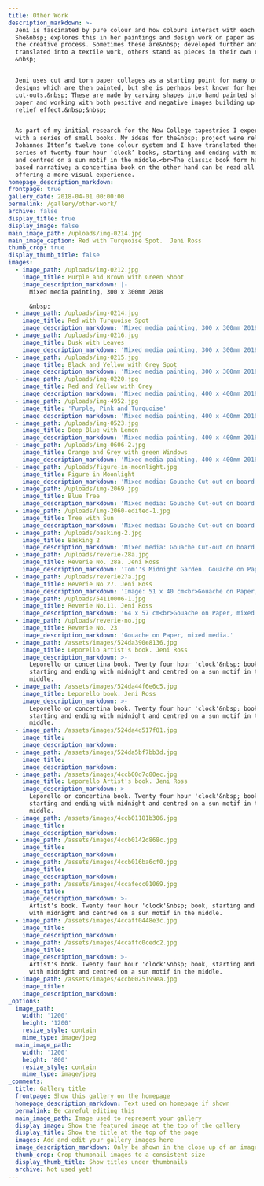 ```yaml
---
title: Other Work
description_markdown: >-
  Jeni is fascinated by pure colour and how colours interact with each other.
  She&nbsp; explores this in her paintings and design work on paper as part of
  the creative process. Sometimes these are&nbsp; developed further and
  translated into a textile work, others stand as pieces in their own right.
  &nbsp;


  Jeni uses cut and torn paper collages as a starting point for many of her
  designs which are then painted, but she is perhaps best known for her
  cut-outs.&nbsp; These are made by carving shapes into hand painted sheets of
  paper and working with both positive and negative images building up a low
  relief effect.&nbsp;&nbsp;


  As part of my initial research for the New College tapestries I experimented
  with a series of small books. My ideas for the&nbsp; project were related to
  Johannes Itten’s twelve tone colour system and I have translated these into a
  series of twenty four hour ‘clock’ books, starting and ending with midnight
  and centred on a sun motif in the middle.<br>The classic book form has a time
  based narrative; a concertina book on the other hand can be read all at once
  offering a more visual experience.
homepage_description_markdown:
frontpage: true
gallery_date: 2018-04-01 00:00:00
permalink: /gallery/other-work/
archive: false
display_title: true
display_image: false
main_image_path: /uploads/img-0214.jpg
main_image_caption: Red with Turquoise Spot.  Jeni Ross
thumb_crop: true
display_thumb_title: false
images:
  - image_path: /uploads/img-0212.jpg
    image_title: Purple and Brown with Green Shoot
    image_description_markdown: |-
      Mixed media painting, 300 x 300mm 2018

      &nbsp;
  - image_path: /uploads/img-0214.jpg
    image_title: Red with Turquoise Spot
    image_description_markdown: 'Mixed media painting, 300 x 300mm 2018'
  - image_path: /uploads/img-0216.jpg
    image_title: Dusk with Leaves
    image_description_markdown: 'Mixed media painting, 300 x 300mm 2018'
  - image_path: /uploads/img-0215.jpg
    image_title: Black and Yellow with Grey Spot
    image_description_markdown: 'Mixed media painting, 300 x 300mm 2018'
  - image_path: /uploads/img-0220.jpg
    image_title: Red and Yellow with Grey
    image_description_markdown: 'Mixed media painting, 400 x 400mm 2018'
  - image_path: /uploads/img-4952.jpg
    image_title: 'Purple, Pink and Turquoise'
    image_description_markdown: 'Mixed media painting, 400 x 400mm 2018'
  - image_path: /uploads/img-0523.jpg
    image_title: Deep Blue with Lemon
    image_description_markdown: 'Mixed media painting, 400 x 400mm 2018'
  - image_path: /uploads/img-0606-2.jpg
    image_title: Orange and Grey with green Windows
    image_description_markdown: 'Mixed media painting, 400 x 400mm 2018'
  - image_path: /uploads/figure-in-moonlight.jpg
    image_title: Figure in Moonlight
    image_description_markdown: 'Mixed media: Gouache Cut-out on board. 560 x 560mm'
  - image_path: /uploads/img-2069.jpg
    image_title: Blue Tree
    image_description_markdown: 'Mixed media: Gouache Cut-out on board. 560 x 560mm'
  - image_path: /uploads/img-2060-edited-1.jpg
    image_title: Tree with Sun
    image_description_markdown: 'Mixed media: Gouache Cut-out on board. 560 x 560mm'
  - image_path: /uploads/basking-2.jpg
    image_title: Basking 2
    image_description_markdown: 'Mixed media: Gouache Cut-out on board. 560 x 560mm'
  - image_path: /uploads/reverie-28a.jpg
    image_title: Reverie No. 28a. Jeni Ross
    image_description_markdown: 'Tom''s Midnight Garden. Gouache on Paper, mixed media.'
  - image_path: /uploads/reverie27a.jpg
    image_title: Reverie No 27. Jeni Ross
    image_description_markdown: 'Image: 51 x 40 cm<br>Gouache on Paper, mixed media'
  - image_path: /uploads/54110006-1.jpg
    image_title: Reverie No.11. Jeni Ross
    image_description_markdown: '64 x 57 cm<br>Gouache on Paper, mixed media.'
  - image_path: /uploads/reverie-no.jpg
    image_title: Reverie No. 23
    image_description_markdown: 'Gouache on Paper, mixed media.'
  - image_path: /assets/images/524da390e8136.jpg
    image_title: Leporello artist's book. Jeni Ross
    image_description_markdown: >-
      Leporello or concertina book. Twenty four hour 'clock'&nbsp; books,
      starting and ending with midnight and centred on a sun motif in the
      middle.
  - image_path: /assets/images/524da44f6e6c5.jpg
    image_title: Leporello book. Jeni Ross
    image_description_markdown: >-
      Leporello or concertina book. Twenty four hour 'clock'&nbsp; books,
      starting and ending with midnight and centred on a sun motif in the
      middle.
  - image_path: /assets/images/524da4d517f81.jpg
    image_title:
    image_description_markdown:
  - image_path: /assets/images/524da5bf7bb3d.jpg
    image_title:
    image_description_markdown:
  - image_path: /assets/images/4ccb00d7c80ec.jpg
    image_title: Leporello Artist's book. Jeni Ross
    image_description_markdown: >-
      Leporello or concertina book. Twenty four hour 'clock'&nbsp; books,
      starting and ending with midnight and centred on a sun motif in the
      middle.
  - image_path: /assets/images/4ccb01181b306.jpg
    image_title:
    image_description_markdown:
  - image_path: /assets/images/4ccb0142d868c.jpg
    image_title:
    image_description_markdown:
  - image_path: /assets/images/4ccb016ba6cf0.jpg
    image_title:
    image_description_markdown:
  - image_path: /assets/images/4ccafecc01069.jpg
    image_title:
    image_description_markdown: >-
      Artist's book. Twenty four hour 'clock'&nbsp; book, starting and ending
      with midnight and centred on a sun motif in the middle.
  - image_path: /assets/images/4ccaff0448e3c.jpg
    image_title:
    image_description_markdown:
  - image_path: /assets/images/4ccaffc0cedc2.jpg
    image_title:
    image_description_markdown: >-
      Artist's book. Twenty four hour 'clock'&nbsp; book, starting and ending
      with midnight and centred on a sun motif in the middle.
  - image_path: /assets/images/4ccb0025199ea.jpg
    image_title:
    image_description_markdown:
_options:
  image_path:
    width: '1200'
    height: '1200'
    resize_style: contain
    mime_type: image/jpeg
  main_image_path:
    width: '1200'
    height: '800'
    resize_style: contain
    mime_type: image/jpeg
_comments:
  title: Gallery title
  frontpage: Show this gallery on the homepage
  homepage_description_markdown: Text used on homepage if shown
  permalink: Be careful editing this
  main_image_path: Image used to represent your gallery
  display_image: Show the featured image at the top of the gallery
  display_title: Show the title at the top of the page
  images: Add and edit your gallery images here
  image_description_markdown: Only be shown in the close up of an image
  thumb_crop: Crop thumbnail images to a consistent size
  display_thumb_title: Show titles under thumbnails
  archive: Not used yet!
---
```


